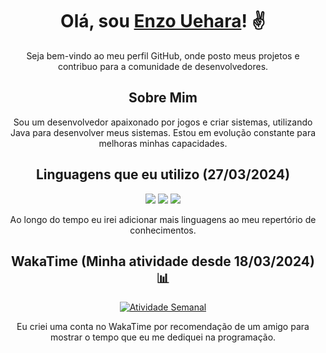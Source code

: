 <h1 align="center">Olá, sou <a href="https://github.com/enzouhr">Enzo Uehara</a>! ✌️</h1>

<p align="center">
  Seja bem-vindo ao meu perfil GitHub, onde posto meus projetos e contribuo para a comunidade de desenvolvedores.
</p>

<h2 align="center">Sobre Mim</h2>

<p align="center">
  Sou um desenvolvedor apaixonado por jogos e criar sistemas, utilizando Java para desenvolver meus sistemas. Estou em evolução constante para melhoras minhas capacidades.
</p>

<h2 align="center">Linguagens que eu utilizo (27/03/2024)</h2>

<div align="center">
  
  <a>
    <img src="https://img.shields.io/badge/Java-ED8B00?style=for-the-badge&logo=openjdk&logoColor=black"> <img src="https://img.shields.io/badge/SQLite-07405E?style=for-the-badge&logo=sqlite&logoColor=white"> <img src="https://img.shields.io/badge/MySQL-00000F?style=for-the-badge&logo=mysql&logoColor=white">
  </a>

  <p align="center">
    Ao longo do tempo eu irei adicionar mais linguagens ao meu repertório de conhecimentos.
  </p>


  
</div>

<h2 align="center">WakaTime (Minha atividade desde 18/03/2024) 📊</h2>

<div align="center">
  <a href="https://wakatime.com/@enzouhr">
    <img src="https://github-readme-stats.vercel.app/api/wakatime?username=enzouhr&layout=compact&theme=dark" alt="Atividade Semanal">
  </a>

  <p align="center">
    Eu criei uma conta no WakaTime por recomendação de um amigo para mostrar o tempo que eu me dediquei na programação.
  </p>
</div>

